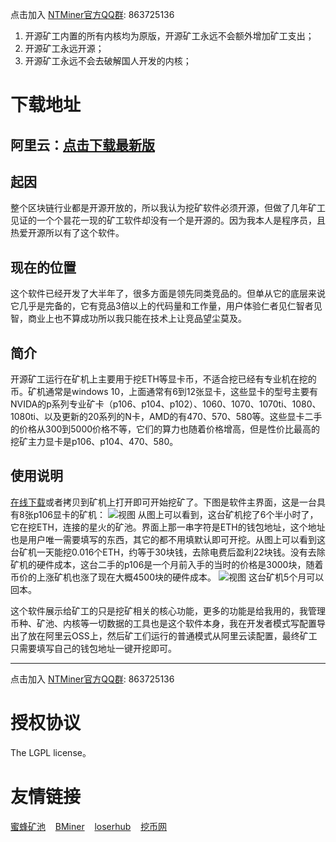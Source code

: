 点击加入 [NTMiner官方QQ群](http://qm.qq.com/cgi-bin/qm/qr?k=cvTZEdM92suKOTy0fjzdCvZkJ-tFFekn): 863725136

1. 开源矿工内置的所有内核均为原版，开源矿工永远不会额外增加矿工支出；
2. 开源矿工永远开源；
3. 开源矿工永远不会去破解国人开发的内核；

# 下载地址
## 阿里云：[点击下载最新版](https://minerjson.oss-cn-beijing.aliyuncs.com/NTMiner.exe)

## 起因
整个区块链行业都是开源开放的，所以我认为挖矿软件必须开源，但做了几年矿工见证的一个个昙花一现的矿工软件却没有一个是开源的。因为我本人是程序员，且热爱开源所以有了这个软件。
## 现在的位置
这个软件已经开发了大半年了，很多方面是领先同类竞品的。但单从它的底层来说它几乎是完备的，它有竞品3倍以上的代码量和工作量，用户体验仁者见仁智者见智，商业上也不算成功所以我只能在技术上让竞品望尘莫及。

## 简介
开源矿工运行在矿机上主要用于挖ETH等显卡币，不适合挖已经有专业机在挖的币。矿机通常是windows 10，上面通常有6到12张显卡，这些显卡的型号主要有NVIDA的p系列专业矿卡（p106、p104、p102）、1060、1070、1070ti、1080、1080ti、以及更新的20系列的N卡，AMD的有470、570、580等。这些显卡二手的价格从300到5000价格不等，它们的算力也随着价格增高，但是性价比最高的挖矿主力显卡是p106、p104、470、580。

## 使用说明
[在线下载](https://minerjson.oss-cn-beijing.aliyuncs.com/NTMiner.exe)或者拷贝到矿机上打开即可开始挖矿了。下图是软件主界面，这是一台具有8张p106显卡的矿机：
![视图](https://minerjson.oss-cn-beijing.aliyuncs.com/view.png?3 "NTMiner视图")
从图上可以看到，这台矿机挖了6个半小时了，它在挖ETH，连接的星火的矿池。界面上那一串字符是ETH的钱包地址，这个地址也是用户唯一需要填写的东西，其它的都不用填默认即可开挖。从图上可以看到这台矿机一天能挖0.016个ETH，约等于30块钱，去除电费后盈利22块钱。没有去除矿机的硬件成本，这台二手的p106是一个月前入手的当时的价格是3000块，随着币价的上涨矿机也涨了现在大概4500块的硬件成本。
![视图](https://minerjson.oss-cn-beijing.aliyuncs.com/huiben.png?3 "NTMiner视图")
这台矿机5个月可以回本。

这个软件展示给矿工的只是挖矿相关的核心功能，更多的功能是给我用的，我管理币种、矿池、内核等一切数据的工具也是这个软件本身，我在开发者模式写配置导出了放在阿里云OSS上，然后矿工们运行的普通模式从阿里云读配置，最终矿工只需要填写自己的钱包地址一键开挖即可。

---
点击加入 [NTMiner官方QQ群](http://qm.qq.com/cgi-bin/qm/qr?k=cvTZEdM92suKOTy0fjzdCvZkJ-tFFekn): 863725136

# 授权协议
The LGPL license。

# 友情链接
[蜜蜂矿池](https://www.beepool.org/)&nbsp;&nbsp;&nbsp;&nbsp;[BMiner](https://www.bminer.me/)&nbsp;&nbsp;&nbsp;&nbsp;[loserhub](https://www.loserhub.cn/)&nbsp;&nbsp;&nbsp;&nbsp;[挖币网](http://www.wabi.com/)